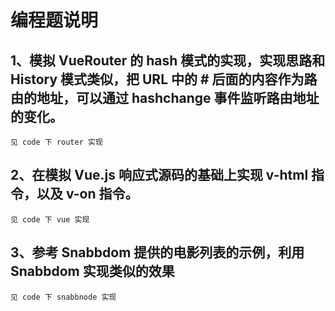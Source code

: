 # 编程题说明
## 1、模拟 VueRouter 的 hash 模式的实现，实现思路和 History 模式类似，把 URL 中的 # 后面的内容作为路由的地址，可以通过 hashchange 事件监听路由地址的变化。
`见 code 下 router 实现`
## 2、在模拟 Vue.js 响应式源码的基础上实现 v-html 指令，以及 v-on 指令。
`见 code 下 vue 实现`
## 3、参考 Snabbdom 提供的电影列表的示例，利用Snabbdom 实现类似的效果
`见 code 下 snabbnode 实现`
